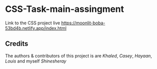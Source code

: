 # CSS-Task-main-assingment
Link to the CSS project live https://moonlit-boba-53bd4b.netlify.app/index.html

## Credits
The authors & contributors of this project is are *Khaled*, *Casey*, *Hayaan*, *Louis* and myself *Shinesheray*
